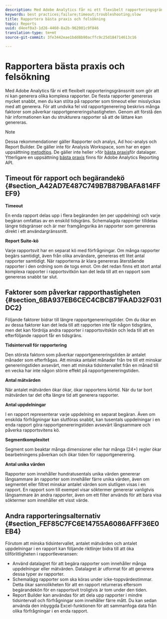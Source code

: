 ```yaml
---
description: Med Adobe Analytics får ni ett flexibelt rapporteringsgränssnitt som gör att ni kan generera olika komplexa rapporter. De flesta rapporter genereras mycket snabbt, men du kan stöta på rapporter som timeout eller misslyckas med att generera. För att undvika fel vid rapportgenerering beskrivs många faktorer som påverkar rapportgenereringshastigheten. Genom att förstå den här informationen kan du strukturera rapporter så att de lättare kan genereras.
keywords: best practices;failure;timeout;troubleshooting;slow
title: Rapportera bästa praxis och felsökning
topic: Reports
uuid: d4eef0a3-1d26-4460-8a2b-962001c9f846
translation-type: tm+mt
source-git-commit: 3fe3442eae1bdd8b90acffc9c25d184714613c16

---
```



# Rapportera bästa praxis och felsökning

Med Adobe Analytics får ni ett flexibelt rapporteringsgränssnitt som gör att ni kan generera olika komplexa rapporter. De flesta rapporter genereras mycket snabbt, men du kan stöta på rapporter som timeout eller misslyckas med att generera. För att undvika fel vid rapportgenerering beskrivs många faktorer som påverkar rapportgenereringshastigheten. Genom att förstå den här informationen kan du strukturera rapporter så att de lättare kan genereras.

>[!NOTE]
>Dessa rekommendationer gäller Rapporter och analys, Ad hoc-analys och Report Builder.
>De gäller inte för Analysis Workspace, som har en egen uppsättning [metodtips](/help/analyze/analysis-workspace/workspace-faq/optimizing-performance.md). De gäller inte heller >för [bästa praxis](https://docs.adobe.com/content/help/en/analytics/export/data-warehouse/data-warehouse-bp.html)för datalager. Ytterligare en uppsättning
>[bästa praxis](https://www.adobe.io) finns för Adobe Analytics Reporting API.

## Timeout för rapport och begärandekö {#section_A42AD7E487C749B7B879BAFA814FFEF9}

**Timeout**

En enda rapport delas upp i flera begäranden (en per uppdelning) och varje begäran omfattas av en enskild tidsgräns. Schemalagda rapporter tilldelas längre tidsgränser och är mer framgångsrika än rapporter som genereras direkt i ett användargränssnitt.

**Report Suite-kö**

Varje rapportsvit har en separat kö med förfrågningar. Om många rapporter begärs samtidigt, även från olika användare, genereras ett litet antal rapporter samtidigt. När rapporterna är klara genereras återstående rapporter i den ordning som de togs emot. Om det redan finns ett stort antal komplexa rapporter i rapportsvitkön kan det leda till att en rapport som genereras snabbt tar slut.

## Faktorer som påverkar rapporthastigheten {#section_6BA937EB6CEC4CBCB71FAAD32F031DC2}

Följande faktorer bidrar till längre rapportgenereringstider. Om du ökar en av dessa faktorer kan det leda till att rapporten inte får någon tidsgräns, men det kan fördröja andra rapporter i rapportsvitskön och leda till att en efterföljande rapport får en tidsgräns.

**Tidsintervall för rapportering**

Den största faktorn som påverkar rapportgenereringstiden är antalet månader som efterfrågas. Att minska antalet månader från tre till ett minskar genereringstiden avsevärt, men att minska tidsintervallet från en månad till en vecka har inte någon större effekt på rapportgenereringstiden.

**Antal mätvärden**

När antalet mätvärden ökar ökar, ökar rapportens körtid. När du tar bort mätvärden tar det ofta längre tid att generera rapporter.

**Antal uppdelningar**

I en rapport representerar varje uppdelning en separat begäran. Även om enskilda förfrågningar kan slutföras snabbt, kan tusentals uppdelningar i en enda rapport göra rapportgenereringstiden avsevärt långsammare och påverka rapportsvitens kö.

**Segmentkomplexitet**

Segment som beaktar många dimensioner eller har många (24+) regler ökar bearbetningens påverkan och ökar tiden för rapportgenerering.

**Antal unika värden**

Rapporter som innehåller hundratusentals unika värden genererar långsammare än rapporter som innehåller färre unika värden, även om segmentet eller filtret minskar antalet värden som slutligen visas i en rapport. En rapport som till exempel visar söktermer genererar vanligtvis långsammare än andra rapporter, även om ett filter används för att bara visa söktermer som innehåller ett visst värde.

## Andra rapporteringsalternativ {#section_FEF85C7FC6E14755A6086AFFF36E0EB4}

Förutom att minska tidsintervallet, antalet mätvärden och antalet uppdelningar i en rapport kan följande riktlinjer bidra till att öka tillförlitligheten i rapportleveransen:

* Använd datalagret för att begära rapporter som innehåller många uppdelningar eller mätvärden. Datalagret är utformat för att generera dessa typer av rapporter.
* Schemalägg rapporter som ska köras under icke-toppvärdestimmar. Detta ökar sannolikheten för att en rapport returneras eftersom begärandekön för en rapportsvit troligtvis är tom under den tiden.
* Report Builder kan användas för att dela upp rapporter i mindre tidsintervall och förfrågningar som innehåller färre mått. Du kan sedan använda den inbyggda Excel-funktionen för att sammanfoga data från olika förfrågningar i en enda rapport.

